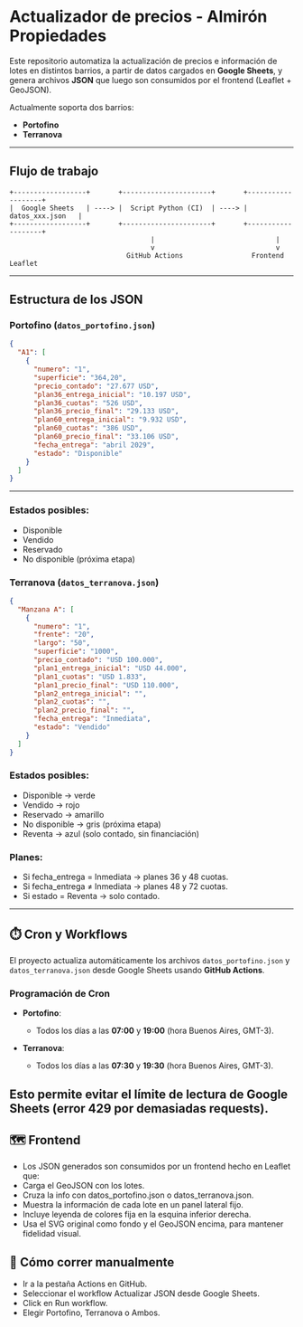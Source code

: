 # Actualizador de precios - Almirón Propiedades  

Este repositorio automatiza la actualización de precios e información de lotes en distintos barrios, a partir de datos cargados en **Google Sheets**, y genera archivos **JSON** que luego son consumidos por el frontend (Leaflet + GeoJSON).  

Actualmente soporta dos barrios:  

- **Portofino**  
- **Terranova**  

---

## Flujo de trabajo

```text
+------------------+       +----------------------+       +-------------------+
|  Google Sheets   | ----> |  Script Python (CI)  | ----> |  datos_xxx.json   |
+------------------+       +----------------------+       +-------------------+
                                   |                              |
                                   v                              v
                             GitHub Actions                 Frontend Leaflet
```
---
## Estructura de los JSON

### Portofino (`datos_portofino.json`)
```json
{
  "A1": [
    {
      "numero": "1",
      "superficie": "364,20",
      "precio_contado": "27.677 USD",
      "plan36_entrega_inicial": "10.197 USD",
      "plan36_cuotas": "526 USD",
      "plan36_precio_final": "29.133 USD",
      "plan60_entrega_inicial": "9.932 USD",
      "plan60_cuotas": "386 USD",
      "plan60_precio_final": "33.106 USD",
      "fecha_entrega": "abril 2029",
      "estado": "Disponible"
    }
  ]
}
```
---
### Estados posibles:
- Disponible
- Vendido
- Reservado
- No disponible (próxima etapa)

### Terranova (`datos_terranova.json`)
```json
{
  "Manzana A": [
    {
      "numero": "1",
      "frente": "20",
      "largo": "50",
      "superficie": "1000",
      "precio_contado": "USD 100.000",
      "plan1_entrega_inicial": "USD 44.000",
      "plan1_cuotas": "USD 1.833",
      "plan1_precio_final": "USD 110.000",
      "plan2_entrega_inicial": "",
      "plan2_cuotas": "",
      "plan2_precio_final": "",
      "fecha_entrega": "Inmediata",
      "estado": "Vendido"
    }
  ]
}
```
### Estados posibles:
+ Disponible → verde
+ Vendido → rojo
+ Reservado → amarillo
+ No disponible → gris (próxima etapa)
+ Reventa → azul (solo contado, sin financiación)

### Planes:
+ Si fecha_entrega = Inmediata → planes 36 y 48 cuotas.
+ Si fecha_entrega ≠ Inmediata → planes 48 y 72 cuotas.
+ Si estado = Reventa → solo contado.
---
## ⏱️ Cron y Workflows

El proyecto actualiza automáticamente los archivos `datos_portofino.json` y `datos_terranova.json` desde Google Sheets usando **GitHub Actions**.

### Programación de Cron

- **Portofino**:  
  - Todos los días a las **07:00** y **19:00** (hora Buenos Aires, GMT-3).  

- **Terranova**:  
  - Todos los días a las **07:30** y **19:30** (hora Buenos Aires, GMT-3).  

Esto permite evitar el límite de lectura de Google Sheets (error 429 por demasiadas requests).
---
## 🗺️ Frontend

- Los JSON generados son consumidos por un frontend hecho en Leaflet que:
- Carga el GeoJSON con los lotes.
- Cruza la info con datos_portofino.json o datos_terranova.json.
- Muestra la información de cada lote en un panel lateral fijo.
- Incluye leyenda de colores fija en la esquina inferior derecha.
- Usa el SVG original como fondo y el GeoJSON encima, para mantener fidelidad visual.

## 🚀 Cómo correr manualmente

- Ir a la pestaña Actions en GitHub.
- Seleccionar el workflow Actualizar JSON desde Google Sheets.
- Click en Run workflow.
- Elegir Portofino, Terranova o Ambos.
